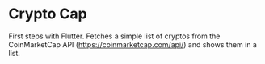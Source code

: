 # Crypto Cap

First steps with Flutter.
Fetches a simple list of cryptos from the CoinMarketCap API (https://coinmarketcap.com/api/) and shows them in a list.
